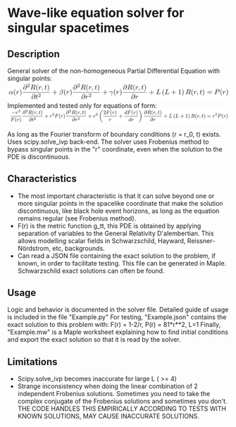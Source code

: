# Wave-like equation solver for singular spacetimes

## Description

General solver of the non-homogeneous Partial Differential Equation with singular points:
![Alt text](General.png)
Implemented and tested only for equations of form:
![Alt text](Particular.png)
    
As long as the Fourier transform of boundary conditions (r = r_0, t) exists. Uses scipy.solve_ivp back-end.
The solver uses Frobenius method to bypass singular points in the "r" coordinate, even when the solution to the PDE is discontinuous.

## Characteristics
- The most important characteristic is that it can solve beyond one or more singular points in the spacelike coordinate that make the solution discontinuous, like black hole event horizons, as long as the equation remains regular (see Frobenius method).
- F(r) is the metric function g_tt, this PDE is obtained by applying separation of variables to the General Relativity D'alembertian. This allows modelling scalar fields in Schwarzschild, Hayward, Reissner-Nördstrom, etc, backgrounds.
- Can read a JSON file containing the exact solution to the problem, if known, in order to facilitate testing. This file can be generated in Maple. Schwarzschild exact solutions can often be found.

## Usage
Logic and behavior is documented in the solver file.
Detailed guide of usage is included in the file "Example.py"
For testing, "Example.json" contains the exact solution to this problem with: F(r) = 1-2/r, P(r) = 81*r**2, L=1
Finally, "Example.mw" is a Maple worksheet explaining how to find initial conditions and export the exact solution so that it is read by the solver.

## Limitations
- Scipy.solve_ivp becomes inaccurate for large L ( >= 4)
- Strange inconsistency when doing the linear combination of 2 independent Frobenius solutions. Sometimes you need to take the complex conjugate of the Frobenius solutions and sometimes you don't. THE CODE HANDLES THIS EMPIRICALLY ACCORDING TO TESTS WITH KNOWN SOLUTIONS, MAY CAUSE INACCURATE SOLUTIONS.

